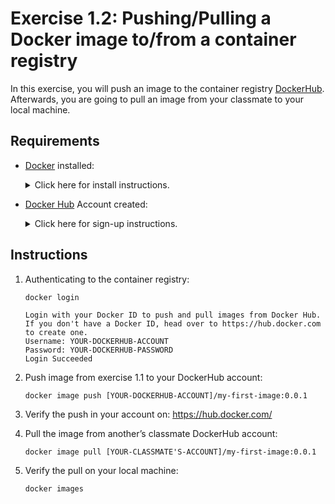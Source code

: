 # Exercise 1.2: Pushing/Pulling a Docker image to/from a container registry

In this exercise, you will push an image to the container registry [DockerHub](https://hub.docker.com/). Afterwards, you are going to pull an image from your classmate to your local machine. 

## Requirements

* [Docker](https://www.docker.com/) installed: 
    <details><summary>Click here for install instructions.</summary>
    <p>

    * Docker for Windows: https://docs.docker.com/docker-for-windows/install/

    * Docker for Mac: https://docs.docker.com/docker-for-mac/install

    </p>
    </details>

* [Docker Hub](https://hub.docker.com/) Account created:
    <details><summary>Click here for sign-up instructions.</summary>
    <p>

    * To sign up: https://hub.docker.com/signup

    </p>
    </details>

## Instructions

1. Authenticating to the container registry:

    ```console
    docker login
    ```

    ```console
    Login with your Docker ID to push and pull images from Docker Hub. If you don't have a Docker ID, head over to https://hub.docker.com to create one.
    Username: YOUR-DOCKERHUB-ACCOUNT
    Password: YOUR-DOCKERHUB-PASSWORD
    Login Succeeded
    ```

1. Push image from exercise 1.1 to your DockerHub account:

    ```console
    docker image push [YOUR-DOCKERHUB-ACCOUNT]/my-first-image:0.0.1
    ```

1. Verify the push in your account on: https://hub.docker.com/

1. Pull the image from another’s classmate DockerHub account:

    ```console
    docker image pull [YOUR-CLASSMATE'S-ACCOUNT]/my-first-image:0.0.1
    ```

1. Verify the pull on your local machine:

    ```console
    docker images
    ```
